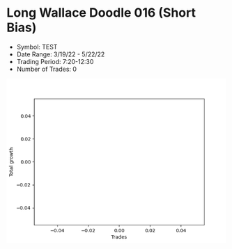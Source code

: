 # Long Wallace Doodle 016 (Short Bias)
- Symbol: TEST
- Date Range: 3/19/22 - 5/22/22
- Trading Period: 7:20-12:30
- Number of Trades: 0

![Plot](LongWallaceDoodle016TEST(ShortBias).png)



































